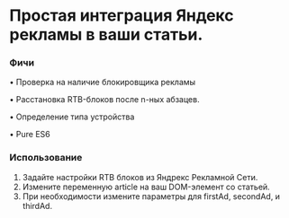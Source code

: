 # Простая интеграция Яндекс рекламы в ваши статьи.

### Фичи

• Проверка на наличие блокировщика рекламы

• Расстановка RTB-блоков после n-ных абзацев.

• Определение типа устройства

• Pure ES6

### Использование

1. Задайте настройки RTB блоков из Яндрекс Рекламной Сети.
2. Измените переменную article на ваш DOM-элемент со статьей.
3. При необходимости измените параметры для firstAd, secondAd, и thirdAd.
